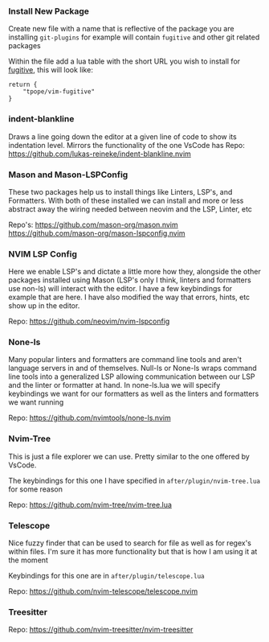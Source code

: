 ### Install New Package

Create new file with a name that is reflective of the package
you are installing `git-plugins` for example will contain
`fugitive` and other git related packages

Within the file add a lua table with the short URL you wish to
install for [fugitive](https://github.com/tpope/vim-fugitive), this will look like:
```
return {
    "tpope/vim-fugitive"
}
```

### indent-blankline

Draws a line going down the editor at a given line of code to
show its indentation level. Mirrors the functionality of the
one VsCode has
Repo: https://github.com/lukas-reineke/indent-blankline.nvim


### Mason and Mason-LSPConfig

These two packages help us to install things like Linters, LSP's, and
Formatters. With both of these installed we can install and more or less
abstract away the wiring needed between neovim and the LSP, Linter, etc

Repo's: https://github.com/mason-org/mason.nvim
        https://github.com/mason-org/mason-lspconfig.nvim

### NVIM LSP Config

Here we enable LSP's and dictate a little more how they, alongside the other
packages installed using Mason (LSP's only I think, linters and formatters use
non-ls) will interact with the editor. I have a few keybindings for example
that are here. I have also modified the way that errors, hints, etc show up in
the editor.

Repo: https://github.com/neovim/nvim-lspconfig

### None-ls

Many popular linters and formatters are command line tools and aren't language
servers in and of themselves. Null-ls or None-ls wraps command line tools into
a generalized LSP allowing communication between our LSP and the linter or
formatter at hand. In none-ls.lua we will specify keybindings we want for our
formatters as well as the linters and formatters we want running

Repo: https://github.com/nvimtools/none-ls.nvim

### Nvim-Tree

This is just a file explorer we can use. Pretty similar to the one offered by VsCode.

The keybindings for this one I have specified in
`after/plugin/nvim-tree.lua` for some reason

Repo: https://github.com/nvim-tree/nvim-tree.lua

### Telescope

Nice fuzzy finder that can be used to search
for file as well as for regex's within files.
I'm sure it has more functionality but that
is how I am using it at the moment

Keybindings for this one are in `after/plugin/telescope.lua`

Repo: https://github.com/nvim-telescope/telescope.nvim

### Treesitter

Repo: https://github.com/nvim-treesitter/nvim-treesitter

